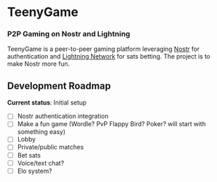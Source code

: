 # TeenyGame

### P2P Gaming on Nostr and Lightning

TeenyGame is a peer-to-peer gaming platform leveraging [Nostr](https://github.com/nostr-protocol) for authentication and [Lightning Network](https://lightning.network/) for sats betting. The project is to make Nostr more fun.

## Development Roadmap

**Current status**: Initial setup

- [ ] Nostr authentication integration
- [ ] Make a fun game (Wordle? PvP Flappy Bird? Poker? will start with something easy)
- [ ] Lobby
- [ ] Private/public matches
- [ ] Bet sats
- [ ] Voice/text chat?
- [ ] Elo system?
